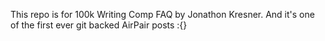 This repo is for 100k Writing Comp FAQ by Jonathon Kresner. And it's one of the first ever git backed AirPair posts :{}